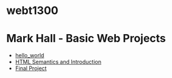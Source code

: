 # webt1300
<h1>Mark Hall - Basic Web Projects</h1>

<ul>
    <li><a href="hello_world/index.html" target="_blank">hello_world</a></li>
    <li><a href="HTML Semantics and Introduction/index.html" target="_blank">HTML Semantics and Introduction</a></li>
    <li><a href="Final Project/index.html" target="_blank">Final Project</a></li>
